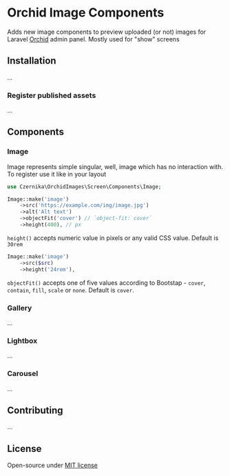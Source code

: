 # Orchid Image Components

Adds new image components to preview uploaded (or not) images for Laravel [Orchid](https://orchid.software/) admin panel. Mostly used for "show" screens

## Installation

...

### Register published assets

...

## Components

### Image

Image represents simple singular, well, image which has no interaction with. To register use it like in your layout

```php
use Czernika\OrchidImages\Screen\Components\Image;

Image::make('image')
    ->src('https://example.com/img/image.jpg')
    ->alt('Alt text')
    ->objectFit('cover') // `object-fit: cover`
    ->height(400), // px
```

`height()` accepts numeric value in pixels or any valid CSS value. Default is `30rem`

```php
Image::make('image')
    ->src($src)
    ->height('24rem'),
```

`objectFit()` accepts one of five values according to Bootstap - `cover`, `contain`, `fill`, `scale` or `none`. Default is `cover`.

### Gallery

...

### Lightbox

...

### Carousel

...

## Contributing

...

## License

Open-source under [MIT license](LICENSE)
